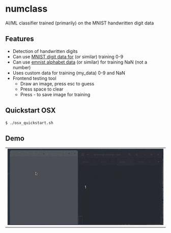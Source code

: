 # numclass

AI/ML classifier trained (primarily) on the MNIST handwritten digit data


## Features

- Detection of handwritten digits
- Can use [MNIST digit data for](http://yann.lecun.com/exdb/mnist/) (or similar) training 0-9
- Can use [emnist alphabet data](https://www.kaggle.com/crawford/emnist/version/1) (or similar) for training NaN (not a number)
- Uses custom data for training (my_data) 0-9 and NaN
- Frontend testing tool
  - Draw an image, press esc to guess
  - Press space to clear
  - Press - to save image for training

## Quickstart OSX

```shell
$ ./osx_quickstart.sh
```

## Demo

<table>
 <tr>
  <td><img src="https://raw.githubusercontent.com/iphands/numclass/main/assets/guesses.gif" alt="Example guesses animated gif"></td>
 </tr>
</table>

